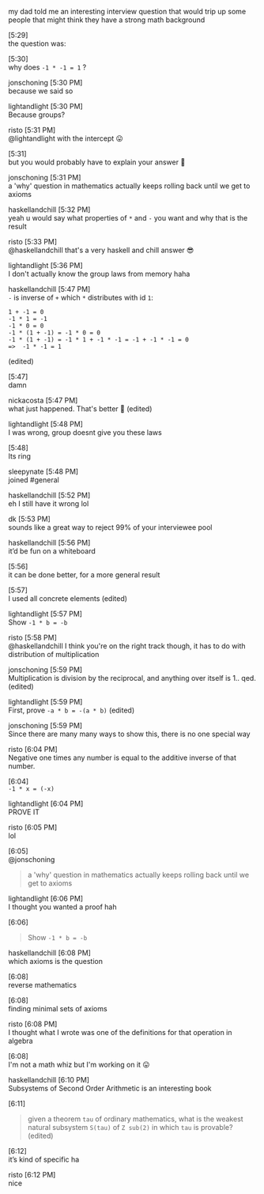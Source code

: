 
my dad told me an interesting interview question that would trip up some people that might think they have a strong math background

[5:29]  
the question was:

[5:30]  
why does `-1 * -1 = 1` ?

jonschoning [5:30 PM]  
because we said so

lightandlight [5:30 PM]  
Because groups?

risto [5:31 PM]  
@lightandlight with the intercept :stuck_out_tongue:

[5:31]  
but you would probably have to explain your answer :slightly_smiling_face:

jonschoning [5:31 PM]  
a 'why' question in mathematics actually keeps rolling back until we get to axioms

haskellandchill [5:32 PM]  
yeah u would say what properties of `*` and `-` you want and why that is the result

risto [5:33 PM]  
@haskellandchill that's a very haskell and chill answer :sunglasses:

lightandlight [5:36 PM]  
I don't actually know the group laws from memory haha

haskellandchill [5:47 PM]  
`-` is inverse of `+` which `*` distributes with id `1`:
```
1 + -1 = 0
-1 * 1 = -1
-1 * 0 = 0
-1 * (1 + -1) = -1 * 0 = 0
-1 * (1 + -1) = -1 * 1 + -1 * -1 = -1 + -1 * -1 = 0 
=>  -1 * -1 = 1
```
(edited)

[5:47]  
damn

nickacosta [5:47 PM]  
what just happened.  That's better :slightly_smiling_face: (edited)

lightandlight [5:48 PM]  
I was wrong, group doesnt give you these laws

[5:48]  
Its ring

sleepynate [5:48 PM]  
joined #general

haskellandchill [5:52 PM]  
eh I still have it wrong lol

dk [5:53 PM]  
sounds like a great way to reject 99% of your interviewee pool

haskellandchill [5:56 PM]  
it’d be fun on a whiteboard

[5:56]  
it can be done better, for a more general result

[5:57]  
I used all concrete elements (edited)

lightandlight [5:57 PM]  
Show `-1 * b = -b`

risto [5:58 PM]  
@haskellandchill I think you're on the right track though, it has to do with distribution of multiplication

jonschoning [5:59 PM]  
Multiplication is division by the reciprocal, and anything over itself is 1.. qed. (edited)

lightandlight [5:59 PM]  
First, prove `-a * b = -(a * b)` (edited)

jonschoning [5:59 PM]  
Since there are many many ways to show this, there is no one special way

risto [6:04 PM]  
Negative one times any number is equal to the additive inverse of that number.

[6:04]  
`-1 * x = (-x)`

lightandlight [6:04 PM]  
PROVE IT

risto [6:05 PM]  
lol

[6:05]  
@jonschoning
> a 'why' question in mathematics actually keeps rolling back until we get to axioms

lightandlight [6:06 PM]  
I thought you wanted a proof hah

[6:06]  
> Show `-1 * b = -b`

haskellandchill [6:08 PM]  
which axioms is the question

[6:08]  
reverse mathematics

[6:08]  
finding minimal sets of axioms

risto [6:08 PM]  
I thought what I wrote was one of the definitions for that operation in algebra

[6:08]  
I'm not a math whiz but I'm working on it :stuck_out_tongue:

haskellandchill [6:10 PM]  
Subsystems of Second Order Arithmetic is an interesting book

[6:11]  
> given a theorem `tau` of ordinary mathematics, what is the weakest natural subsystem `S(tau)` of `Z sub(2)` in which `tau` is provable?
(edited)

[6:12]  
it’s kind of specific ha

risto [6:12 PM]  
nice
